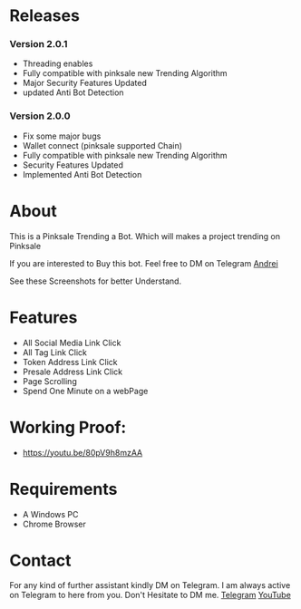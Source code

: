 # Releases
 ### Version 2.0.1

 * Threading enables
 * Fully compatible  with pinksale new Trending Algorithm
 * Major Security Features Updated
 * updated Anti Bot Detection


 ### Version 2.0.0

 * Fix some major bugs
 * Wallet connect (pinksale supported Chain)
 * Fully compatible  with pinksale new Trending Algorithm
 * Security Features Updated
 * Implemented Anti Bot Detection


# About
This is a Pinksale Trending a Bot. Which will makes a project trending on Pinksale

If you are interested to Buy this bot. Feel free to DM on Telegram [Andrei](https://t.me/dev_andrei)

See these Screenshots for better Understand.
 


# Features

* All Social Media Link Click
* All Tag Link Click
* Token Address Link Click
* Presale Address Link Click
* Page Scrolling
* Spend One Minute on a webPage

# Working Proof:
* https://youtu.be/80pV9h8mzAA

# Requirements
* A Windows PC
* Chrome Browser

# Contact

For any kind of further assistant kindly DM on Telegram. I am always active on Telegram to here from you. Don't Hesitate to DM me. [Telegram](https://t.me/dev_andrei) [YouTube](https://www.youtube.com/channel/UCjxv5Oq7Kc_C2qw0-o_Wzig)
